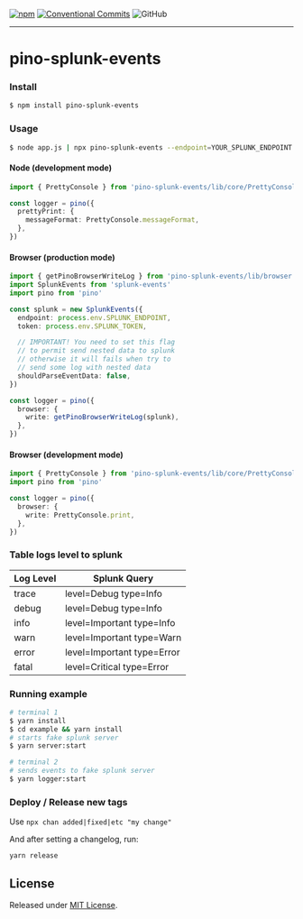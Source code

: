 [![npm](https://img.shields.io/npm/v/pino-splunk-events)](https://www.npmjs.com/package/pino-splunk-events)
[![Conventional Commits](https://img.shields.io/badge/Conventional%20Commits-1.0.0-yellow.svg)](https://conventionalcommits.org)
![GitHub](https://img.shields.io/github/license/vtex/pino-splunk-events)

---

# pino-splunk-events

### Install

```bash
$ npm install pino-splunk-events
```

### Usage

```bash
$ node app.js | npx pino-splunk-events --endpoint=YOUR_SPLUNK_ENDPOINT --token=YOUR_SPLUNK_TOKEN
```

#### Node (development mode)

```ts
import { PrettyConsole } from 'pino-splunk-events/lib/core/PrettyConsole'

const logger = pino({
  prettyPrint: {
    messageFormat: PrettyConsole.messageFormat,
  },
})
```

#### Browser (production mode)

```ts
import { getPinoBrowserWriteLog } from 'pino-splunk-events/lib/browser'
import SplunkEvents from 'splunk-events'
import pino from 'pino'

const splunk = new SplunkEvents({
  endpoint: process.env.SPLUNK_ENDPOINT,
  token: process.env.SPLUNK_TOKEN,

  // IMPORTANT! You need to set this flag
  // to permit send nested data to splunk
  // otherwise it will fails when try to
  // send some log with nested data
  shouldParseEventData: false,
})

const logger = pino({
  browser: {
    write: getPinoBrowserWriteLog(splunk),
  },
})
```

#### Browser (development mode)

```ts
import { PrettyConsole } from 'pino-splunk-events/lib/core/PrettyConsole'
import pino from 'pino'

const logger = pino({
  browser: {
    write: PrettyConsole.print,
  },
})
```

### Table logs level to splunk

| Log Level | Splunk Query               |
| --------- | -------------------------- |
| trace     | level=Debug type=Info      |
| debug     | level=Debug type=Info      |
| info      | level=Important type=Info  |
| warn      | level=Important type=Warn  |
| error     | level=Important type=Error |
| fatal     | level=Critical type=Error  |

### Running example

```bash
# terminal 1
$ yarn install
$ cd example && yarn install
# starts fake splunk server
$ yarn server:start

# terminal 2
# sends events to fake splunk server
$ yarn logger:start
```

### Deploy / Release new tags

Use `npx chan added|fixed|etc "my change"`

And after setting a changelog, run:

```shell
yarn release
```

## License

Released under [MIT License](./LICENSE).
